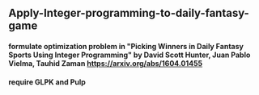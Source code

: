 ## Apply-Integer-programming-to-daily-fantasy-game
#### formulate optimization problem in "Picking Winners in Daily Fantasy Sports Using Integer Programming" by David Scott Hunter, Juan Pablo Vielma, Tauhid Zaman  https://arxiv.org/abs/1604.01455
#### require GLPK and Pulp
